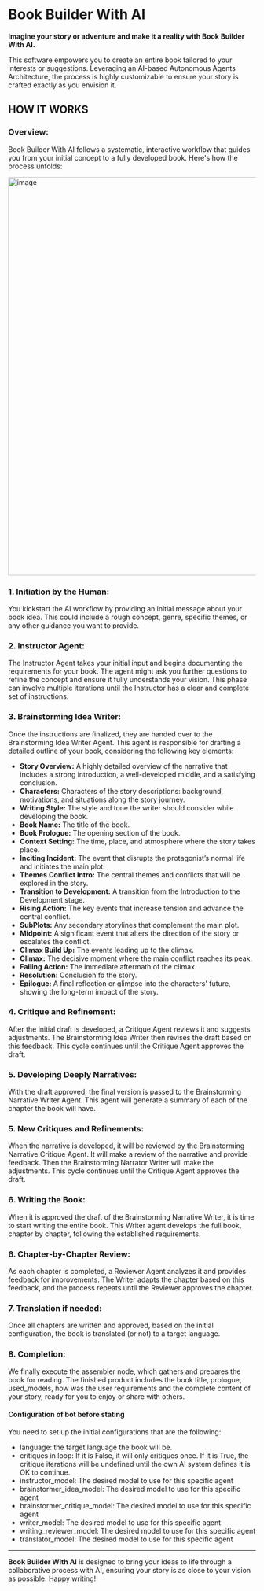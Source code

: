 # Book Builder With AI

**Imagine your story or adventure and make it a reality with Book Builder With AI.**

This software empowers you to create an entire book tailored to your interests or suggestions. Leveraging an AI-based Autonomous Agents Architecture, the process is highly customizable to ensure your story is crafted exactly as you envision it.

## HOW IT WORKS

### Overview:
Book Builder With AI follows a systematic, interactive workflow that guides you from your initial concept to a fully developed book. Here's how the process unfolds:

<img width="810" alt="image" src="https://github.com/user-attachments/assets/195d8085-1c67-4e67-b686-f09caf319415">


### 1. **Initiation by the Human:**
You kickstart the AI workflow by providing an initial message about your book idea. This could include a rough concept, genre, specific themes, or any other guidance you want to provide.

### 2. **Instructor Agent:**
The Instructor Agent takes your initial input and begins documenting the requirements for your book. The agent might ask you further questions to refine the concept and ensure it fully understands your vision. This phase can involve multiple iterations until the Instructor has a clear and complete set of instructions.

### 3. **Brainstorming Idea Writer:**
Once the instructions are finalized, they are handed over to the Brainstorming Idea Writer Agent. This agent is responsible for drafting a detailed outline of your book, considering the following key elements:
- **Story Overview:** A highly detailed overview of the narrative that includes a strong introduction, a well-developed middle, and a satisfying conclusion.
- **Characters:**  Characters of the story descriptions: background, motivations, and situations along the story journey.
- **Writing Style:**  The style and tone the writer should consider while developing the book.
- **Book Name:** The title of the book. 
- **Book Prologue:** The opening section of the book.
- **Context Setting:**  The time, place, and atmosphere where the story takes place. 
- **Inciting Incident:** The event that disrupts the protagonist’s normal life and initiates the main plot.
- **Themes Conflict Intro:**  The central themes and conflicts that will be explored in the story. 
- **Transition to Development:**  A transition from the Introduction to the Development stage. 
- **Rising Action:**  The key events that increase tension and advance the central conflict.
- **SubPlots:** Any secondary storylines that complement the main plot. 
- **Midpoint:** A significant event that alters the direction of the story or escalates the conflict. 
- **Climax Build Up:** The events leading up to the climax. 
- **Climax:** The decisive moment where the main conflict reaches its peak. 
- **Falling Action:** The immediate aftermath of the climax.
- **Resolution:** Conclusion fo the story.
- **Epilogue:** A final reflection or glimpse into the characters' future, showing the long-term impact of the story.


### 4. **Critique and Refinement:**
After the initial draft is developed, a Critique Agent reviews it and suggests adjustments. The Brainstorming Idea Writer then revises the draft based on this feedback. This cycle continues until the Critique Agent approves the draft.

### 5. **Developing Deeply Narratives:**
With the draft approved, the final version is passed to the Brainstorming Narrative Writer Agent. This agent will generate a summary of each of the chapter the book will have.


### 5. **New Critiques and Refinements:**
When the narrative is developed, it will be reviewed by the Brainstorming Narrative Critique Agent. It will make a review of the narrative and provide feedback. Then the Brainstorming Narrator Writer will make the adjustments. This cycle continues until the Critique Agent approves the draft.

### 6. **Writing the Book:**
When it is approved the draft of the Brainstorming Narrative Writer, it is time to start writing the entire book. This Writer agent develops the full book, chapter by chapter, following the established requirements.

### 6. **Chapter-by-Chapter Review:**
As each chapter is completed, a Reviewer Agent analyzes it and provides feedback for improvements. The Writer adapts the chapter based on this feedback, and the process repeats until the Reviewer approves the chapter.

### 7. **Translation if needed:**
Once all chapters are written and approved, based on the initial configuration, the book is translated (or not) to a target language.


### 8. **Completion:**
We finally execute the assembler node, which gathers and prepares the book for reading. The finished product includes the book title, prologue, used_models, how was the user requirements and the complete content of your story, ready for you to enjoy or share with others.


#### Configuration of bot before stating
You need to set up the initial configurations that are the following:
- language: the target language the book will be.
- critiques in loop: If it is False, it will only critiques once. If it is True, the critique iterations will be undefined until the own AI system defines it is OK to continue.
- instructor_model: The desired model to use for this specific agent
- brainstormer_idea_model: The desired model to use for this specific agent
- brainstormer_critique_model: The desired model to use for this specific agent
- writer_model: The desired model to use for this specific agent
-  writing_reviewer_model: The desired model to use for this specific agent
- translator_model: The desired model to use for this specific agent
---

**Book Builder With AI** is designed to bring your ideas to life through a collaborative process with AI, ensuring your story is as close to your vision as possible. Happy writing!
